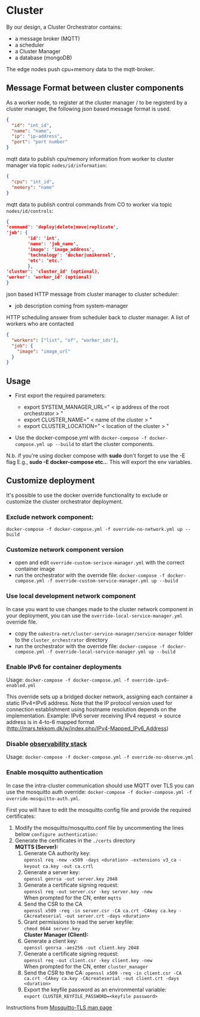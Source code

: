 # Cluster

By our design, a Cluster Orchestrator contains:

- a message broker (MQTT)
- a scheduler
- a Cluster Manager
- a database (mongoDB)

The edge nodes push cpu+memory data to the mqtt-broker.

## Message Format between cluster components

As a worker node, to register at the cluster manager / to be registerd by a cluster manager, the following json based message format is used.

```json
{
  "id": "int_id",
  "name": "name",
  "ip": "ip-address",
  "port": "port number"
}
```

mqtt data to publish cpu/memory information from worker to cluster manager via topic `nodes/id/information`:

```json
{
  "cpu": "int_id",
  "memory": "name"
}
```

mqtt data to publish control commands from CO to worker via topic `nodes/id/controls`:

```json
{
'command': 'deploy|delete|move|replicate',
'job': {
        'id': 'int',
        'name': 'job_name',
        'image': 'image_address',
        'technology': 'docker|unikernel',
        'etc': 'etc.'
        },
'cluster': 'cluster_id' (optional),
'worker': 'worker_id' (optional)
}
```

json based HTTP message from cluster manager to cluster scheduler:

- job description coming from system-manager

HTTP scheduling answer from scheduler back to cluster manager. A list of workers who are contacted

```json
{
  "workers": ["list", "of", "worker_ids"],
  "job": {
    "image": "image_url"
  }
}
```

## Usage

- First export the required parameters:

  - export SYSTEM_MANAGER_URL=" < ip address of the root orchestrator > "
  - export CLUSTER_NAME=" < name of the cluster > "
  - export CLUSTER_LOCATION=" < location of the cluster > "

- Use the docker-compose.yml with `docker-compose -f docker-compose.yml up --build` to start the cluster components.

N.b. if you're using docker compose with **sudo** don't forget to use the -E flag E.g., **sudo -E docker-compose etc..**. This will export the env variables.

## Customize deployment

It's possible to use the docker override functionality to exclude or customize the cluster orchestrator deployment.

### Exclude network component:

`docker-compose -f docker-compose.yml -f override-no-network.yml up --build`

### Customize network component version

- open and edit `override-custom-serivce-manager.yml` with the correct container image
- run the orchestrator with the override file: `docker-compose -f docker-compose.yml -f override-custom-service-manager.yml up --build`

### Use local development network component

In case you want to use changes made to the cluster network component in your deployment,
you can use the `override-local-service-manager.yml` override file.

- copy the `oakestra-net/cluster-service-manager/service-manager` folder to the `cluster_orchestrator` directory
- run the orchestrator with the override file: `docker-compose -f docker-compose.yml -f override-local-service-manager.yml up --build`

### Enable IPv6 for container deployments

Usage: `docker-compose -f docker-compose.yml -f override-ipv6-enabled.yml`

This override sets up a bridged docker network, assigning each container a static IPv4+IPv6 address.
Note that the IP protocol version used for connection establishment using hostname resolution depends on the implementation.
Example: IPv6 server receiving IPv4 request -> source address is in 4-to-6 mapped format (http://mars.tekkom.dk/w/index.php/IPv4-Mapped_IPv6_Address)

### Disable [observability stack](../root_orchestrator/config/README.md)

Usage: `docker-compose -f docker-compose.yml -f override-no-observe.yml`

### Enable mosquitto authentication

In case the intra-cluster communication should use MQTT over TLS you can use the mosquitto auth override:
`docker-compose -f docker-compose.yml -f override-mosquitto-auth.yml`.

First you will have to edit the mosquitto config file and provide the required certificates:
1. Modify the mosquitto/mosquitto.conf file by uncommenting the lines below `configure authentication:`
2. Generate the certificates in the `./certs` directory\
**MQTTS (Server):**
   1. Generate CA authority key:\
      `openssl req -new -x509 -days <duration> -extensions v3_ca -keyout ca.key -out ca.crt`\
   2. Generate a server key:\
      `openssl genrsa -out server.key 2048`
   3. Generate a certificate signing request:\
      `openssl req -out server.csr -key server.key -new`\
       When prompted for the CN, enter `mqtts`
   4. Send the CSR to the CA\
       `openssl x509 -req -in server.csr -CA ca.crt -CAkey ca.key -CAcreateserial -out server.crt -days <duration>`
   5. Grant permissions to read the server keyfile:\
        `chmod 0644 server.key`\
**Cluster Manager (Client):**
   6. Generate a client key:\
        `openssl genrsa -aes256 -out client.key 2048`
   7. Generate a certificate signing request:\
        `openssl req -out client.csr -key client.key -new`\
        When prompted for the CN, enter `cluster_manager`
   8. Send the CSR to the CA:
        `openssl x509 -req -in client.csr -CA ca.crt -CAkey ca.key -CAcreateserial -out client.crt -days <duration>`
   9. Export the keyfile password as an environmental variable:\
        `export CLUSTER_KEYFILE_PASSWORD=<keyfile password>`

Instructions from [Mosquitto-TLS man page](https://mosquitto.org/man/mosquitto-tls-7.html)
